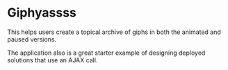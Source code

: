 # Giphyassss

This helps users create a topical archive of giphs in both the animated and paused versions.

The application also is a great starter example of designing deployed solutions that use an AJAX call.

